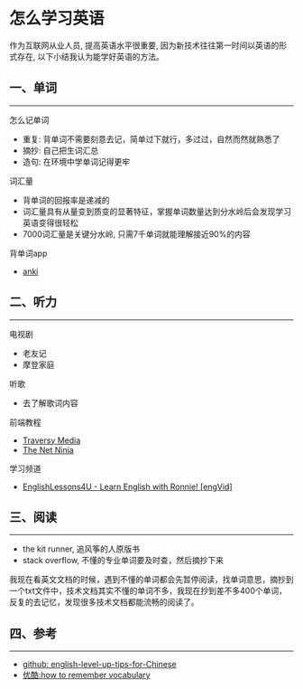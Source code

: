 <!-- 2017/7/20  -->

# 怎么学习英语

作为互联网从业人员, 提高英语水平很重要, 因为新技术往往第一时间以英语的形式存在, 以下小结我认为能学好英语的方法。

<!--more-->

## 一、单词

---

怎么记单词

- 重复: 背单词不需要刻意去记，简单过下就行，多过过，自然而然就熟悉了
- 摘抄: 自己把生词汇总
- 造句: 在环境中学单词记得更牢

词汇量

- 背单词的回报率是递减的
- 词汇量具有从量变到质变的显著特征，掌握单词数量达到分水岭后会发现学习英语变得很轻松
- 7000词汇量是关键分水岭, 只需7千单词就能理解接近90%的内容

背单词app

- [anki](https://apps.ankiweb.net/)

## 二、听力

---

电视剧

- 老友记
- 摩登家庭

听歌

- 去了解歌词内容

前端教程

- [Traversy Media](https://www.youtube.com/channel/UC29ju8bIPH5as8OGnQzwJyA)
- [The Net Ninja](https://www.youtube.com/channel/UCW5YeuERMmlnqo4oq8vwUpg)

学习频道

- [EnglishLessons4U - Learn English with Ronnie! [engVid]](https://www.youtube.com/user/EnglishLessons4U)

## 三、阅读

---

- the kit runner, 追风筝的人原版书
- stack overflow, 不懂的专业单词要及时查，然后摘抄下来

我现在看英文文档的时候，遇到不懂的单词都会先暂停阅读，找单词意思，摘抄到一个txt文件中，技术文档其实不懂的单词不多，我现在抄到差不多400个单词，反复的去记忆，发现很多技术文档都能流畅的阅读了。

## 四、参考

---

- [github: english-level-up-tips-for-Chinese](https://github.com/byoungd/english-level-up-tips-for-Chinese)
- [优酷:how to remember vocabulary](http://v.youku.com/v_show/id_XMjgyMDQyMDgzNg==.html#paction)
